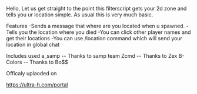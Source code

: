 Hello, Let us get straight to the point this filterscript gets your 2d zone and tells you ur location simple. As usual this is very much basic.

Features
-Sends a message that where are you located when u spawned.
-Tells you the location where you died
-You can click other player names and get their locations
-You can use /location command which will send your location in global chat

Includes used
a_samp -- Thanks to samp team 
Zcmd -- Thanks to Zex 
B-Colors -- Thanks to Bo$$

Officaly uplaoded on

https://ultra-h.com/portal
